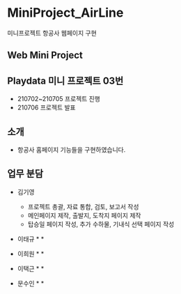 # MiniProject_AirLine
 미니프로젝트 항공사 웹페이지 구현

## Web Mini Project 

## Playdata 미니 프로젝트 03번 
* 210702~210705 프로젝트 진행 
* 210706 프로젝트 발표 

## 소개
* 항공사 홈페이지 기능들을 구현하였습니다.

## 업무 분담

* 김기영 
  * 프로젝트 총괄, 자료 통합, 검토, 보고서 작성 
  * 메인페이지 제작, 출발지, 도착지 페이지 제작
  *  탑승일 페이지 작성, 추가 수하물, 기내식 선택 페이지 작성 

* 이태규 
  *
  *

* 이희원
  *
  * 

* 이택근
  *
  *

* 문수인 
  *
  *


 
